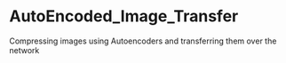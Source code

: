 # AutoEncoded_Image_Transfer
Compressing images using Autoencoders and transferring them over the network
